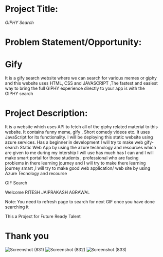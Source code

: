 # Project Title:

*GIPHY Search*


# Problem Statement/Opportunity:

# Gify
It is a gify search website where we can search for various memes or giphy and this website uses HTML, CSS and JAVASCRIPT ,The fastest and easiest way to bring the full GIPHY experience directly to your app is with the GIPHY search 


# Project Description:
It is a website which uses API to fetch all of the giphy related material to this website. It contains funny meme, gify ,
 Short comedy videos etc. It uses JavaScript for its functionality. I will be deploying this static website using azure services.
Has a beginner in development I will try to make web gify-search
Static Web App  by using the azure technology and resources which are given to me during my intership I will use has much has I can and I will make smart  portal for those students , professional who are facing problems in there learning journey and I will try to make there learning journey smart ,I will try to make good web application/ web site by using Azure Tecnology and recourse 


GIF Search


Welcome RITESH JAIPRAKASH AGRAWAL

Note: You need to refresh page to search for next GIF once you have done searching it

This a Project for Future Ready Talent


# Thank you 
![Screenshot (831)](https://user-images.githubusercontent.com/89643268/147325954-ef17afcf-4229-4707-8037-5b8d8cc37384.png)
![Screenshot (832)](https://user-images.githubusercontent.com/89643268/147325960-a9a71502-dfc7-4d16-a05e-eaa8a5e2b8bc.png)
![Screenshot (833)](https://user-images.githubusercontent.com/89643268/147325964-91421bce-bb17-47f7-b877-38dcd8f0e5a4.png)
